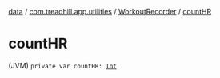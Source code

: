 [data](../../index.md) / [com.treadhill.app.utilities](../index.md) / [WorkoutRecorder](index.md) / [countHR](./count-h-r.md)

# countHR

(JVM) `private var countHR: `[`Int`](https://kotlinlang.org/api/latest/jvm/stdlib/kotlin/-int/index.html)